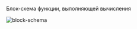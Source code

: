 Блок-схема функции, выполняющей вычисления

![block-schema](https://code2flow.com/4Dbz8o.png "блок схема функции(2лаб)")
